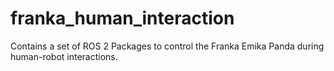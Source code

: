 # franka_human_interaction

Contains a set of ROS 2 Packages to control the Franka Emika Panda during human-robot interactions.
